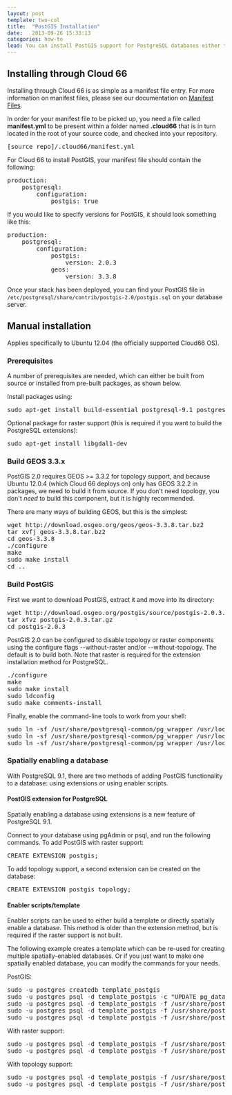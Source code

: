 ```yaml
---
layout: post
template: two-col
title:  "PostGIS Installation"
date:   2013-09-26 15:33:13
categories: how-to
lead: You can install PostGIS support for PostgreSQL databases either through Cloud 66 or manual installation.
---
```



## Installing through Cloud 66

Installing through Cloud 66 is as simple as a manifest file entry. For more information on manifest files, please see our documentation on [Manifest Files](/stack-features/manifest-files.html).

In order for your manifest file to be picked up, you need a file called **manifest.yml** to be present within a folder named **.cloud66** that is in turn located in the root of your source code, and checked into your repository.

<pre class="terminal">
[source&#95;repo]/.cloud66/manifest.yml
</pre>

For Cloud 66 to install PostGIS, your manifest file should contain the following:
<pre class="terminal">
production:
    postgresql:
        configuration:
            postgis: true
</pre>

If you would like to specify versions for PostGIS, it should look something like this:
<pre class="terminal">
production:
    postgresql:
        configuration:
            postgis:
                version: 2.0.3
            geos:
                version: 3.3.8
</pre>

Once your stack has been deployed, you can find your PostGIS file in `/etc/postgresql/share/contrib/postgis-2.0/postgis.sql` on your database server.

## Manual installation
Applies specifically to Ubuntu 12.04 (the officially supported Cloud66 OS).

### Prerequisites
A number of prerequisites are needed, which can either be built from source or installed from pre-built packages, as shown below.

Install packages using:
<pre class="terminal">
sudo apt-get install build-essential postgresql-9.1 postgresql-server-dev-9.1 libxml2-dev libproj-dev libjson0-dev xsltproc docbook-xsl docbook-mathml
</pre>

Optional package for raster support (this is required if you want to build the PostgreSQL extensions):
<pre class="terminal">
sudo apt-get install libgdal1-dev
</pre>

### Build GEOS 3.3.x
PostGIS 2.0 requires GEOS >= 3.3.2 for topology support, and because Ubuntu 12.0.4 (which Cloud 66 deploys on) only has GEOS 3.2.2 in packages, we need to build it from source. If you don't need topology, you don't *need* to build this component, but it is highly recommended.

There are many ways of building GEOS, but this is the simplest:
<pre class="terminal">
wget http://download.osgeo.org/geos/geos-3.3.8.tar.bz2
tar xvfj geos-3.3.8.tar.bz2
cd geos-3.3.8
./configure
make
sudo make install
cd ..
</pre>

### Build PostGIS
First we want to download PostGIS, extract it and move into its directory:
<pre class="terminal">
wget http://download.osgeo.org/postgis/source/postgis-2.0.3.tar.gz
tar xfvz postgis-2.0.3.tar.gz
cd postgis-2.0.3
</pre>

PostGIS 2.0 can be configured to disable topology or raster components using the configure flags --without-raster and/or --without-topology. The default is to build both. Note that raster is required for the extension installation method for PostgreSQL.
<pre class="terminal">
./configure
make
sudo make install
sudo ldconfig
sudo make comments-install
</pre>

Finally, enable the command-line tools to work from your shell:
<pre class="terminal">
sudo ln -sf /usr/share/postgresql-common/pg&#95;wrapper /usr/local/bin/shp2pgsql
sudo ln -sf /usr/share/postgresql-common/pg&#95;wrapper /usr/local/bin/pgsql2shp
sudo ln -sf /usr/share/postgresql-common/pg&#95;wrapper /usr/local/bin/raster2pgsql
</pre>

### Spatially enabling a database
With PostgreSQL 9.1, there are two methods of adding PostGIS functionality to a database: using extensions or using enabler scripts.

#### PostGIS extension for PostgreSQL
Spatially enabling a database using extensions is a new feature of PostgreSQL 9.1.

Connect to your database using pgAdmin or psql, and run the following commands. To add PostGIS with raster support:
<pre class="terminal">
CREATE EXTENSION postgis;
</pre>

To add topology support, a second extension can be created on the database:
<pre class="terminal">
CREATE EXTENSION postgis&#95;topology;
</pre>

#### Enabler scripts/template
Enabler scripts can be used to either build a template or directly spatially enable a database. This method is older than the extension method, but is required if the raster support is not built.

The following example creates a template which can be re-used for creating multiple spatially-enabled databases. Or if you just want to make one spatially enabled database, you can modify the commands for your needs.

PostGIS:
<pre class="terminal">
sudo -u postgres createdb template&#95;postgis
sudo -u postgres psql -d template&#95;postgis -c "UPDATE pg&#95;database SET datistemplate=true WHERE datname='template&#95;postgis'"
sudo -u postgres psql -d template&#95;postgis -f /usr/share/postgresql/9.1/contrib/postgis-2.0/postgis.sql
sudo -u postgres psql -d template&#95;postgis -f /usr/share/postgresql/9.1/contrib/postgis-2.0/spatial&#95;ref&#95;sys.sql
sudo -u postgres psql -d template&#95;postgis -f /usr/share/postgresql/9.1/contrib/postgis-2.0/postgis&#95;comments.sql
</pre>

With raster support:
<pre class="terminal">
sudo -u postgres psql -d template&#95;postgis -f /usr/share/postgresql/9.1/contrib/postgis-2.0/rtpostgis.sql
sudo -u postgres psql -d template&#95;postgis -f /usr/share/postgresql/9.1/contrib/postgis-2.0/raster&#95;comments.sql
</pre>

With topology support:
<pre class="terminal">
sudo -u postgres psql -d template&#95;postgis -f /usr/share/postgresql/9.1/contrib/postgis-2.0/topology.sql
sudo -u postgres psql -d template&#95;postgis -f /usr/share/postgresql/9.1/contrib/postgis-2.0/topology&#95;comments.sql
</pre>